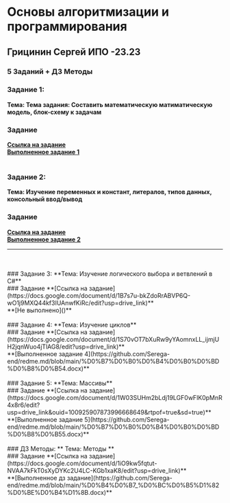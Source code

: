 # Основы алгоритмизации и программирования
## Грицинин Сергей ИПО -23.23
### 5 Заданий + ДЗ Методы


### Задание 1:
**Тема: Тема задания: Составить математическую матиматическую модель, блок-схему к задачам**
<br>
### Задание
**[Ссылка на задание](https://docs.google.com/document/d/1zOSthRCBrv7pknkoSWn_6rMpospb_-49/edit?usp=drive_link&ouid=100513881964207635934&rtpof=true&sd=true)**
<br>
**[Выполненное задaние 1](https://github.com/Serega-end/redme.md/blob/main/zadanie1.docx)**
<br>
<br>
### Задание 2:
**Тема: Изучение переменных и констант, литералов, типов данных, консольный ввод/вывод**
<br>
### Задание
**[Ссылка на задание](https://docs.google.com/document/d/1ZnGoLewGhzjDnHyhAIqKXlh8Bbdz8S4hNgxuybi1f8Y/edit?usp=drive_link)**
<br>
**[Выполненное задaние 2](https://github.com/Serega-end/redme.md/blob/main/%D0%B7%D0%B0%D0%B4%D0%B0%D0%BD%D0%B8%D0%B52.docx)**
___
<br>
<br>
### Задание 3:
**Тема: Изучение логического выбора и ветвлений в C#**
<br>
### Задание
**[Ссылка на задание](https://docs.google.com/document/d/1B7s7u-bkZdoRrABVP6Q-wO1j9MXQ44kf3IUAnwfKiRc/edit?usp=drive_link)**
<br>
**[Не выполнено]()**
<br>
<br>
### Задание 4:
**Тема: Изучение циклов**
<br>
### Задание
**[Ссылка на задание](https://docs.google.com/document/d/1S70vOT7bXuRw9yYAomnxLL_ijmjUH2jqnWuo4jTlAG8/edit?usp=drive_link)**
<br>
**[Выполненное задaние 4](https://github.com/Serega-end/redme.md/blob/main/%D0%B7%D0%B0%D0%B4%D0%B0%D0%BD%D0%B8%D0%B54.docx)**
<br>
<br>
### Задание 5:
**Тема: Массивы**
<br>
### Задание
**[Ссылка на задание](https://docs.google.com/document/d/1W03SUHm2bLdj19LGF0wFlK0pMnR4x8r6/edit?usp=drive_link&ouid=100925907873996668649&rtpof=true&sd=true)**
<br>
**[Выполненное задaние 5](https://github.com/Serega-end/redme.md/blob/main/%D0%B7%D0%B0%D0%B4%D0%B0%D0%BD%D0%B8%D0%B55.docx)**
<br>
<br>
### ДЗ Методы:
** Тема: Методы **
<br>
### Задание
**[Ссылка на задание](https://docs.google.com/document/d/1iO9kw5fqtut-NVAA7kFkT0sXyDYKc2U4LC-KGb1xaK8/edit?usp=drive_link)**
<br>
**[Выполненное дз задание](https://github.com/Serega-end/redme.md/blob/main/%D0%B4%D0%B7_%D0%BC%D0%B5%D1%82%D0%BE%D0%B4%D1%8B.docx)**
<br>
